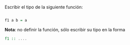 Escribir el tipo de la siguiente función:

```Haskell

f1 a b = a
```

**Nota**: no definir la función, sólo escribir su tipo en la forma

```Haskell
f1 :: ....
```
